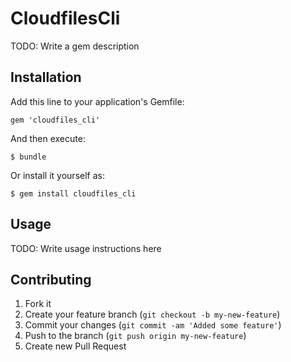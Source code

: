 # CloudfilesCli

TODO: Write a gem description

## Installation

Add this line to your application's Gemfile:

    gem 'cloudfiles_cli'

And then execute:

    $ bundle

Or install it yourself as:

    $ gem install cloudfiles_cli

## Usage

TODO: Write usage instructions here

## Contributing

1. Fork it
2. Create your feature branch (`git checkout -b my-new-feature`)
3. Commit your changes (`git commit -am 'Added some feature'`)
4. Push to the branch (`git push origin my-new-feature`)
5. Create new Pull Request
